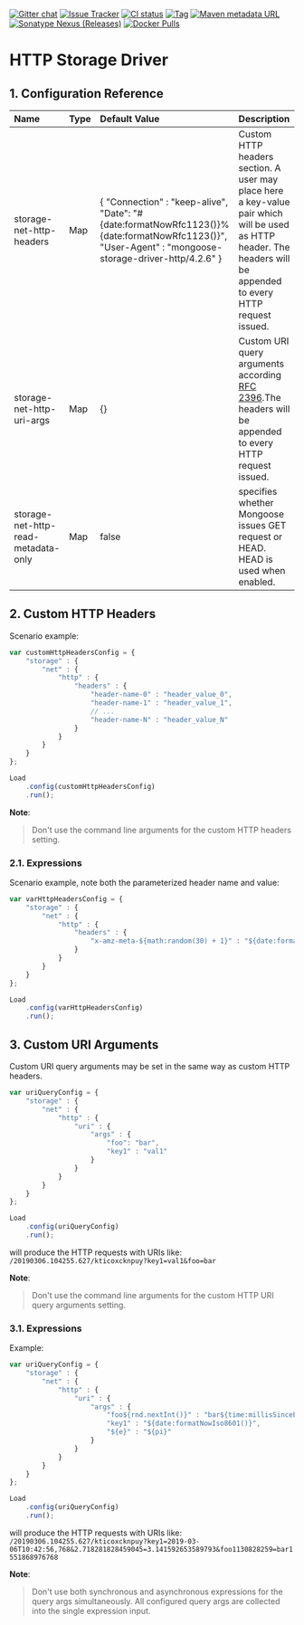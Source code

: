 [![Gitter chat](https://badges.gitter.im/emc-mongoose.png)](https://gitter.im/emc-mongoose)
[![Issue Tracker](https://img.shields.io/badge/Issue-Tracker-red.svg)](https://mongoose-issues.atlassian.net/projects/GOOSE)
[![CI status](https://gitlab.com/emc-mongoose/mongoose-storage-driver-http/badges/master/pipeline.svg)](https://gitlab.com/emc-mongoose/mongoose-storage-driver-http/commits/master)
[![Tag](https://img.shields.io/github/tag/emc-mongoose/mongoose-storage-driver-http.svg)](https://github.com/emc-mongoose/mongoose-storage-driver-http/tags)
[![Maven metadata URL](https://img.shields.io/maven-metadata/v/http/central.maven.org/maven2/com/github/emc-mongoose/mongoose-storage-driver-http/maven-metadata.xml.svg)](http://central.maven.org/maven2/com/github/emc-mongoose/mongoose-storage-driver-http)
[![Sonatype Nexus (Releases)](https://img.shields.io/nexus/r/http/oss.sonatype.org/com.github.emc-mongoose/mongoose-storage-driver-http.svg)](http://oss.sonatype.org/com.github.emc-mongoose/mongoose-storage-driver-http)
[![Docker Pulls](https://img.shields.io/docker/pulls/emcmongoose/mongoose-storage-driver-http.svg)](https://hub.docker.com/r/emcmongoose/mongoose-storage-driver-http/)

# HTTP Storage Driver

## 1. Configuration Reference

| Name                                           | Type         | Default Value    | Description                                      |
|:-----------------------------------------------|:-------------|:-----------------|:-------------------------------------------------|
| storage-net-http-headers                       | Map          | { "Connection" : "keep-alive", "Date": "#{date:formatNowRfc1123()}%{date:formatNowRfc1123()}", "User-Agent" : "mongoose-storage-driver-http/4.2.6" } | Custom HTTP headers section. A user may place here a key-value pair which will be used as HTTP header. The headers will be appended to every HTTP request issued.
| storage-net-http-uri-args                      | Map          | {}               | Custom URI query arguments according [RFC 2396](http://www.ietf.org/rfc/rfc2396.txt).The headers will be appended to every HTTP request issued.
| storage-net-http-read-metadata-only            | Map          | false            | specifies whether Mongoose issues GET request or HEAD. HEAD is used when enabled.

## 2. Custom HTTP Headers

Scenario example:
```javascript
var customHttpHeadersConfig = {
    "storage" : {
        "net" : {
            "http" : {
                "headers" : {
                    "header-name-0" : "header_value_0",
                    "header-name-1" : "header_value_1",
                    // ...
                    "header-name-N" : "header_value_N"
                }
            }
        }
    }
};

Load
    .config(customHttpHeadersConfig)
    .run();
```

**Note**:
> Don't use the command line arguments for the custom HTTP headers setting.

### 2.1. Expressions

Scenario example, note both the parameterized header name and value:
```javascript
var varHttpHeadersConfig = {
    "storage" : {
        "net" : {
            "http" : {
                "headers" : {
                    "x-amz-meta-${math:random(30) + 1}" : "${date:format("yyyy-MM-dd'T'HH:mm:ssZ").format(date:from(rnd.nextLong(time:millisSinceEpoch())))}"
                }
            }
        }
    }
};

Load
    .config(varHttpHeadersConfig)
    .run();
```

## 3. Custom URI Arguments

Custom URI query arguments may be set in the same way as custom HTTP headers.

```javascript
var uriQueryConfig = {
    "storage" : {
        "net" : {
            "http" : {
                "uri" : {
                    "args" : {
                        "foo": "bar",
                        "key1" : "val1"
                    }
                }
            }
        }
    }
};

Load
    .config(uriQueryConfig)
    .run();
```

will produce the HTTP requests with URIs like:
`/20190306.104255.627/kticoxcknpuy?key1=val1&foo=bar`


**Note**:
> Don't use the command line arguments for the custom HTTP URI query arguments setting.

### 3.1. Expressions

Example:
```javascript
var uriQueryConfig = {
    "storage" : {
        "net" : {
            "http" : {
                "uri" : {
                    "args" : {
                        "foo${rnd.nextInt()}" : "bar${time:millisSinceEpoch()}",
                        "key1" : "${date:formatNowIso8601()}",
                        "${e}" : "${pi}"
                    }
                }
            }
        }
    }
};

Load
    .config(uriQueryConfig)
    .run();
```

will produce the HTTP requests with URIs like:
`/20190306.104255.627/kticoxcknpuy?key1=2019-03-06T10:42:56,768&2.718281828459045=3.141592653589793&foo1130828259=bar1551868976768`

**Note**:
> Don't use both synchronous and asynchronous expressions for the query args simultaneously. All configured query args
> are collected into the single expression input.
